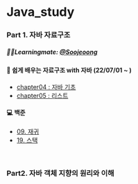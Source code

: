 # Java_study

### Part 1. 자바 자료구조

##### 🏃‍♀️Learningmate: [@Soojeoong](https://github.com/Soojeoong)

#### 📘 쉽게 배우는 자료구조 with 자바 (22/07/01 ~ )
* [chapter04 : 자바 기초](./book/part1/chapter04.md)
* [chapter05 : 리스트](./book/part1/chapter05.md)

#### 💻 백준
* [09. 재귀](./baekjoon/09)
* [19. 스택](./baekjoon/09)

<br>

### Part2. 자바 객체 지향의 원리와 이해

